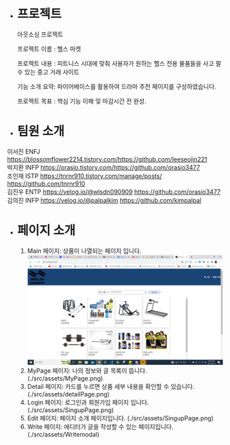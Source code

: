 - # 프로젝트

  아웃소싱 프로젝트

  프로젝트 이름 : 헬스 마켓

  프로젝트 내용 : 피트니스 시대에 맞춰 사용자가 원하는 헬스 전용 물품들을 사고 팔 수 있는 중고 거래 사이트


  기능 소개 요약: 파이어베이스를 활용하여 드라마 추천 페이지를 구성하였습니다.

  프로젝트 목표 : 핵심 기능 이해 및 마감시간 전 완성.

- # 팀원 소개

이서진 ENFJ https://blossomflower2214.tistory.com/https://github.com/leeseojin221 <br/>
박지환 INFP https://orasio.tistory.com/https://github.com/orasio3477 <br/>
조인재 ISTP https://tnrnr910.tistory.com/manage/posts/ https://github.com/tnrnr910 <br/>
김진우 ENTP https://velog.io/@wlsdn090909 https://github.com/orasio3477 <br/>
김의진 INFP https://velog.io/@palpalkim https://github.com/kimpalpal <br/>

- # 페이지 소개

  1. Main 페이지: 상품이 나열되는 페이지 입니다. ![Alt text](./src/assets/mainPage2.png)
  2. MyPage 페이지: 나의 정보와 글 목록이 뜹니다. (./src/assets/MyPage.png)<br/>
  3. Detail 페이지: 카드를 누르면 상품 세부 내용을 확인할 수 있습니다. (./src/assets/detailPage.png)<br/>
  4. Login 페이지: 로그인과 회원가입 페이지 입니다. (./src/assets/SingupPage.png)<br/>
  5. Edit 페이지: 페이지 소개 페이지입니다. (./src/assets/SingupPage.png)<br/>
  6. Write 페이지: 에디터가 글을 작성할 수 있는 페이지입니다. (./src/assets/Writemodal)<br/>
